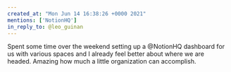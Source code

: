 ```yaml
---
created_at: "Mon Jun 14 16:38:26 +0000 2021"
mentions: ['NotionHQ']
in_reply_to: @leo_guinan
---
```


Spent some time over the weekend setting up a @NotionHQ dashboard for us with various spaces and I already feel better about where we are headed. Amazing how much a little organization can accomplish.